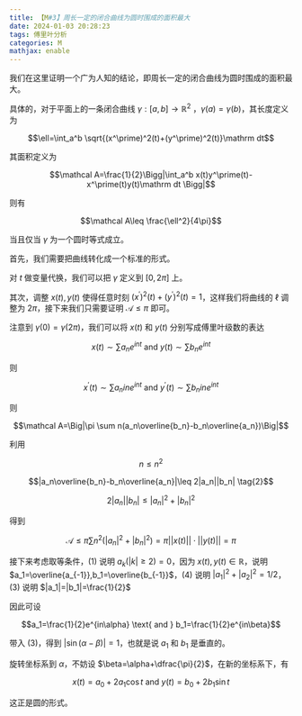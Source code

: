 ```yaml
---
title: 【M#3】周长一定的闭合曲线为圆时围成的面积最大
date: 2024-01-03 20:28:23
tags: 傅里叶分析
categories: M
mathjax: enable
---
```


我们在这里证明一个广为人知的结论，即周长一定的闭合曲线为圆时围成的面积最大。

具体的，对于平面上的一条闭合曲线 $\gamma:[a,b]\to \mathbb R^2$ ，$\gamma(a)=\gamma(b)$，其长度定义为

$$\ell=\int_a^b \sqrt{(x^\prime)^2(t)+(y^\prime)^2(t)}\mathrm dt$$

其面积定义为

$$\mathcal A=\frac{1}{2}\Bigg|\int_a^b x(t)y^\prime(t)-x^\prime(t)y(t)\mathrm dt \Bigg|$$

则有

$$\mathcal A\leq \frac{\ell^2}{4\pi}$$

当且仅当 $\gamma$ 为一个圆时等式成立。

首先，我们需要把曲线转化成一个标准的形式。

对 $t$ 做变量代换，我们可以把 $\gamma$ 定义到 $[0,2\pi]$ 上。

其次，调整 $x(t),y(t)$ 使得任意时刻 $(x^\prime)^2(t)+(y^\prime)^2(t)=1$，这样我们将曲线的 $\ell$ 调整为 $2\pi$，接下来我们只需要证明 $\mathcal A\leq \pi$ 即可。

注意到 $\gamma(0)=\gamma(2\pi)$，我们可以将 $x(t)$ 和 $y(t)$ 分别写成傅里叶级数的表达

$$x(t)\sim \sum a_ne^{int} \text{ and } y(t)\sim \sum b_ne^{int}$$

则

$$x^\prime(t) \sim \sum a_nine^{int} \text{ and } y^\prime(t)\sim \sum b_nine^{int}$$

则

$$\mathcal A=\Big|\pi \sum n(a_n\overline{b_n}-b_n\overline{a_n})\Big|$$

利用

$$n\leq n^2 \tag{1}$$

$$|a_n\overline{b_n}-b_n\overline{a_n}|\leq 2|a_n||b_n| \tag{2}$$

$$2|a_n||b_n|\leq |a_n|^2+|b_n|^2 \tag{3}$$

得到

$$\mathcal A\leq \pi \sum n^2(|a_n|^2+|b_n|^2)=\pi ||x(t)||\cdot ||y(t)||=\pi \tag{4}$$

接下来考虑取等条件，$(1)$ 说明 $a_k(|k|\geq 2)=0$，因为 $x(t),y(t)\in\mathbb R$，说明 $a_1=\overline{a_{-1}},b_1=\overline{b_{-1}}$，$(4)$ 说明 $|a_1|^2+|a_2|^2=1/2$，$(3)$ 说明 $|a_1|=|b_1|=\frac{1}{2}$

因此可设

$$a_1=\frac{1}{2}e^{in\alpha} \text{ and } b_1=\frac{1}{2}e^{in\beta}$$

带入 $(3)$，得到 $|\sin(\alpha-\beta)|=1$，也就是说 $a_1$ 和 $b_1$ 是垂直的。

旋转坐标系到 $\alpha$，不妨设 $\beta=\alpha+\dfrac{\pi}{2}$，在新的坐标系下，有

$$x(t)=a_0+2a_1\cos t\text{ and }y(t)=b_0+2b_1\sin t$$

这正是圆的形式。